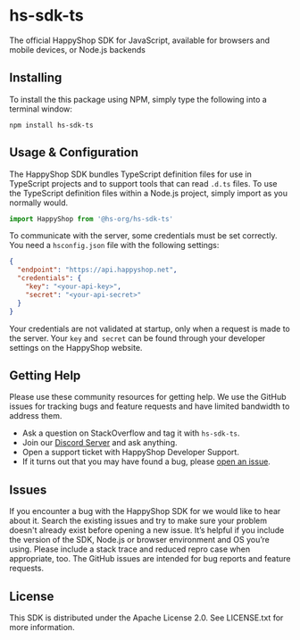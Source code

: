 # hs-sdk-ts
The official HappyShop SDK for JavaScript, available for browsers and mobile devices, or Node.js backends

## Installing
To install the this package using NPM, simply type the following into a terminal window:
```
npm install hs-sdk-ts
```

## Usage & Configuration
The HappyShop SDK bundles TypeScript definition files for use in TypeScript projects and to support tools that can read `.d.ts` files.
To use the TypeScript definition files within a Node.js project, simply import as you normally would.
```typescript
import HappyShop from '@hs-org/hs-sdk-ts'
```

To communicate with the server, some credentials must be set correctly.\
You need a `hsconfig.json` file with the following settings:
```json
{
  "endpoint": "https://api.happyshop.net",
  "credentials": {
    "key": "<your-api-key>",
    "secret": "<your-api-secret>"
  }
}
```

Your credentials are not validated at startup, only when a request is made to the server.
Your `key` and` secret` can be found through your developer settings on the HappyShop website.

## Getting Help
Please use these community resources for getting help. We use the GitHub issues for tracking bugs and feature requests and have limited bandwidth to address them.
   
* Ask a question on StackOverflow and tag it with `hs-sdk-ts`.
* Join our [Discord Server](https://discord.gg/3R6sDTH) and ask anything.
* Open a support ticket with HappyShop Developer Support.
* If it turns out that you may have found a bug, please [open an issue](https://github.com/HappyMC/hs-sdk-ts/issues).

## Issues
If you encounter a bug with the HappyShop SDK for we would like to hear about it.
Search the existing issues and try to make sure your problem doesn't already exist before opening a new issue. 
It’s helpful if you include the version of the SDK, Node.js or browser environment and OS you’re using. 
Please include a stack trace and reduced repro case when appropriate, too.
The GitHub issues are intended for bug reports and feature requests.

## License
This SDK is distributed under the Apache License 2.0. See LICENSE.txt for more information.
